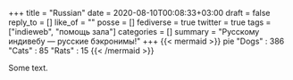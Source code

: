 +++
title = "Russian"
date = 2020-08-10T00:08:33+03:00
draft = false
reply_to = []
like_of = ""
posse = []
fediverse = true
twitter = true
tags = ["indieweb", "помощь зала"]
categories = []
summary = "Русскому индивебу — русские бэкронимы!"
+++
{{< mermaid >}}
pie
    "Dogs" : 386
    "Cats" : 85
    "Rats" : 15
{{< /mermaid >}}

Some text.